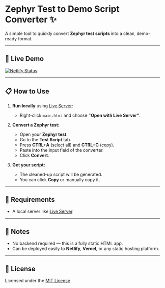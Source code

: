 # Zephyr Test to Demo Script Converter ✨

A simple tool to quickly convert **Zephyr test scripts** into a clean, demo-ready format.

---

## 🚀 Live Demo

[![Netlify Status](https://api.netlify.com/api/v1/badges/your-netlify-badge-id/deploy-status)](https://zephyr-script.netlify.app/)


---

## 📋 How to Use

1. **Run locally** using [Live Server](https://marketplace.visualstudio.com/items?itemName=ritwickdey.LiveServer):  
   - Right-click `main.html` and choose **"Open with Live Server"**.

2. **Convert a Zephyr test:**
   - Open your **Zephyr test**.
   - Go to the **Test Script** tab.
   - Press **CTRL+A** (select all) and **CTRL+C** (copy).
   - Paste into the input field of the converter.
   - Click **Convert**.

3. **Get your script:**
   - The cleaned-up script will be generated.
   - You can click **Copy** or manually copy it.

---

## 🔧 Requirements

- A local server like [Live Server](https://marketplace.visualstudio.com/items?itemName=ritwickdey.LiveServer).

---

## 📝 Notes

- No backend required — this is a fully static HTML app.
- Can be deployed easily to **Netlify**, **Vercel**, or any static hosting platform.

---

## 📄 License

Licensed under the [MIT License](LICENSE).
